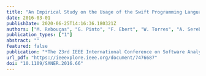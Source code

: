 ```yaml
---
title: "An Empirical Study on the Usage of the Swift Programming Language"
date: 2016-03-01
publishDate: 2020-06-25T14:16:36.180321Z
authors: ["M. Rebouças", "G. Pinto", "F. Ebert", "W. Torres", "A. Serebrenik", "F. Castor"]
publication_types: ["1"]
abstract: ""
featured: false
publication: "*The 23rd IEEE International Conference on Software Analysis, Evolution, and Reengineering (SANER)*"
url_pdf: "https://ieeexplore.ieee.org/document/7476687"
doi: "10.1109/SANER.2016.66"
---
```


